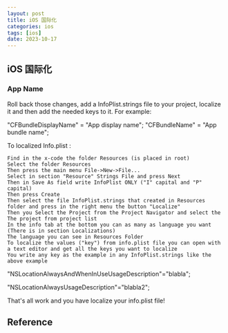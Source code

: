 ```yaml
---
layout: post
title: iOS 国际化
categories: ios
tags: [ios]
date: 2023-10-17
---
```


## iOS 国际化

### App Name



Roll back those changes, add a InfoPlist.strings file to your project, localize it and then add the needed keys to it. For example:

"CFBundleDisplayName" = "App display name";
"CFBundleName" = "App bundle name";




To localized Info.plist :

    Find in the x-code the folder Resources (is placed in root)
    Select the folder Resources
    Then press the main menu File->New->File...
    Select in section "Resource" Strings File and press Next
    Then in Save As field write InfoPlist ONLY ("I" capital and "P" capital)
    Then press Create
    Then select the file InfoPlist.strings that created in Resources folder and press in the right menu the button "Localize"
    Then you Select the Project from the Project Navigator and select the The project from project list
    In the info tab at the bottom you can as many as language you want (There is in section Localizations)
    The language you can see in Resources Folder
    To localize the values ("key") from info.plist file you can open with a text editor and get all the keys you want to localize
    You write any key as the example in any InfoPlist.strings like the above example

"NSLocationAlwaysAndWhenInUseUsageDescription"="blabla";

"NSLocationAlwaysUsageDescription"="blabla2";

That's all work and you have localize your info.plist file!

## Reference
